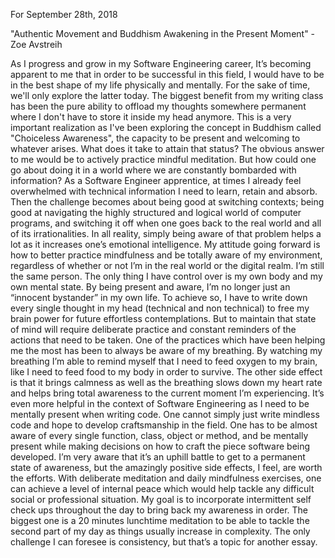 For September 28th, 2018

"Authentic Movement and Buddhism Awakening in the Present Moment" - Zoe Avstreih

As I progress and grow in my Software Engineering career, It’s becoming apparent to me that in order to be successful in this field, I would have to be in the best shape of my life physically and mentally. For the sake of time, we'll only explore the latter today.
    The biggest benefit from my writing class has been the pure ability to offload my thoughts
somewhere permanent where I don't have to store it inside my head anymore. This is a very important realization as I've been exploring the concept in Buddhism called "Choiceless Awareness", the capacity to be present and welcoming to whatever arises. What does it take to attain that status? The obvious answer to me would be to actively practice mindful meditation. But how could one go about doing it in a world where we are constantly bombarded with information? As a Software Engineer apprentice, at times I already feel overwhelmed with technical information I need to learn, retain and absorb. Then the challenge becomes about being good at switching contexts; being good at navigating the highly structured and logical world of computer programs, and switching it off when one goes back to the real world and all of its irrationalities. In all reality, simply being aware of that problem helps a lot as it increases one’s emotional intelligence.
My attitude going forward is how to better practice mindfulness and be totally aware of my environment, regardless of whether or not I’m in the real world or the digital realm. I’m still the same person. The only thing I have control over is my own body and my own mental state. By being present and aware, I’m no longer just an “innocent bystander” in my own life. To achieve so, I have to write down every single thought in my head (technical and non technical) to free my brain power for future effortless contemplations. But to maintain that state of mind will require deliberate practice and constant reminders of the actions that need to be taken. One of the practices which have been helping me the most has been to always be aware of my breathing. By watching my breathing I’m able to remind myself that I need to feed oxygen to my brain, like I need to feed food to my body in order to survive. The other side effect is that it brings calmness as well as the breathing slows down my heart rate and helps bring total awareness to the current moment I’m experiencing. It’s even more helpful in the context of Software Engineering as I need to be mentally present when writing code. One cannot simply just write mindless code and hope to develop craftsmanship in the field. One has to be almost aware of every single function, class, object or method, and be mentally present while making decisions on how to craft the piece software being developed.
I’m very aware that it’s an uphill battle to get to a permanent state of awareness, but the amazingly positive side effects, I feel,  are worth the efforts. With deliberate meditation and daily mindfulness exercises, one can achieve a level of internal peace which would help tackle any difficult social or professional situation. My goal is to incorporate intermittent self check ups throughout the day to bring back my awareness in order. The biggest one is a 20 minutes lunchtime meditation to be able to tackle the second part of my day as things usually increase in complexity. The only challenge I can foresee is consistency, but that’s a topic for another essay.
